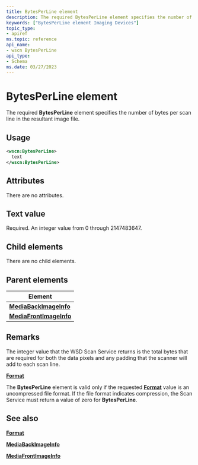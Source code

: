 ```yaml
---
title: BytesPerLine element
description: The required BytesPerLine element specifies the number of bytes per scan line in the resultant image file.
keywords: ["BytesPerLine element Imaging Devices"]
topic_type:
- apiref
ms.topic: reference
api_name:
- wscn BytesPerLine
api_type:
- Schema
ms.date: 03/27/2023
---
```


# BytesPerLine element

The required **BytesPerLine** element specifies the number of bytes per scan line in the resultant image file.

## Usage

```xml
<wscn:BytesPerLine>
  text
</wscn:BytesPerLine>
```

## Attributes

There are no attributes.

## Text value

Required. An integer value from 0 through 2147483647.

## Child elements

There are no child elements.

## Parent elements

| Element |
|--|
| [**MediaBackImageInfo**](mediabackimageinfo.md) |
| [**MediaFrontImageInfo**](mediafrontimageinfo.md) |

## Remarks

The integer value that the WSD Scan Service returns is the total bytes that are required for both the data pixels and any padding that the scanner will add to each scan line.

[**Format**](format.md)

The **BytesPerLine** element is valid only if the requested [**Format**](format.md) value is an uncompressed file format. If the file format indicates compression, the Scan Service must return a value of zero for **BytesPerLine**.

## See also

[**Format**](format.md)

[**MediaBackImageInfo**](mediabackimageinfo.md)

[**MediaFrontImageInfo**](mediafrontimageinfo.md)
